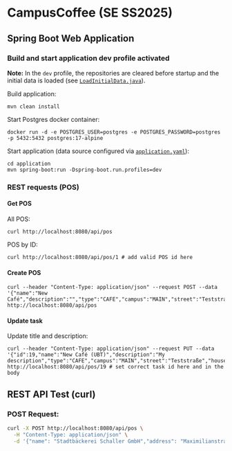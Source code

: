 # CampusCoffee (SE SS2025)

## Spring Boot Web Application

### Build and start application dev profile activated

**Note:** In the `dev` profile, the repositories are cleared before startup and the initial data is loaded (see [`LoadInitialData.java`](https://github.com/se-ubt/ase24-taskboard/blob/main/application/src/main/java/de/unibayreuth/se/taskboard/LoadInitialData.java)).

Build application:
```shell
mvn clean install
```

Start Postgres docker container:
```shell
docker run -d -e POSTGRES_USER=postgres -e POSTGRES_PASSWORD=postgres -p 5432:5432 postgres:17-alpine
```

Start application (data source configured via [`application.yaml`](application/src/main/resources/application.yaml)):
```shell
cd application
mvn spring-boot:run -Dspring-boot.run.profiles=dev
```

### REST requests (POS)

#### Get POS

All POS:
```shell
curl http://localhost:8080/api/pos
```
POS by ID:
```shell
curl http://localhost:8080/api/pos/1 # add valid POS id here
```

#### Create POS

```shell
curl --header "Content-Type: application/json" --request POST --data '{"name":"New Café","description":"","type":"CAFE","campus":"MAIN","street":"Teststraße","houseNumber":"99","postalCode":12345,"city":"Bayreuth"}%' http://localhost:8080/api/pos
```

#### Update task

Update title and description:
```shell
curl --header "Content-Type: application/json" --request PUT --data '{"id":19,"name":"New Café (UBT)","description":"My description","type":"CAFE","campus":"MAIN","street":"Teststraße","houseNumber":"99","postalCode":12345,"city":"Bayreuth"}%' http://localhost:8080/api/pos/19 # set correct task id here and in the body
```
## REST API Test (curl)

### POST Request:
```bash
curl -X POST http://localhost:8080/api/pos \
  -H "Content-Type: application/json" \
  -d '{"name": "Stadtbäckerei Schaller GmbH","address": "Maximilianstraße 18, 95444 Bayreuth","city": "Bayreuth","state": "Bavaria","postalCode": "95444","country": "Germany"}'


